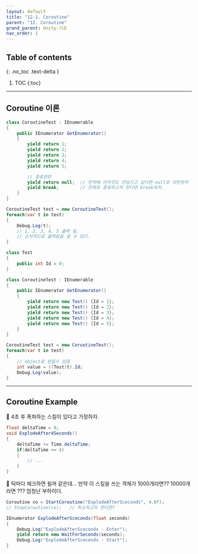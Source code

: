 ```yaml
---
layout: default
title: "12-1. Coroutine"
parent: "12. Coroutine"
grand_parent: Unity-기초
nav_order: 1
---
```


## Table of contents
{: .no_toc .text-delta }

1. TOC
{:toc}

---

## Coroutine 이론

```csharp
class CoroutineTest : IEnumerable
{
    public IEnumerator GetEnumerator()
    {
        yield return 1;
        yield return 2;
        yield return 3;
        yield return 4;
        yield return 5;

        // 종료관련
        yield return null;  // 만약에 아무것도 안넘기고 싶다면 null로 리턴하자
        yield break;        // 진짜로 종료하고자 한다면 break하자.
    }
}

CoroutineTest test = new CoroutineTest();
foreach(var t in test)
{
    Debug.Log(t);
    // 1, 2, 3, 4, 5 출력 됨.
    // 순차적으로 출력됨을 알 수 있다.
}
```

```csharp
class Test
{
    public int Id = 0;
}

class CoroutineTest : IEnumerable
{
    public IEnumerator GetEnumerator()
    {
        yield return new Test() {Id = 1};
        yield return new Test() {Id = 2};
        yield return new Test() {Id = 3};
        yield return new Test() {Id = 4};
        yield return new Test() {Id = 5};
    }
}

CoroutineTest test = new CoroutineTest();
foreach(var t in test)
{
    // object로 받을수 있음
    int value = ((Test)t).Id;
    Debug.Log(value);
}
```

---

## Coroutine Example

🥗 4초 후 폭파하는 스킬이 있다고 가정하자.

```csharp
float deltaTime = 0;
void ExplodeAfter4Seconds()
{
    deltaTime += Time.deltaTime;
    if(deltaTime >= 4)
    {
        // ...
    }
}
```

🥗 틱마다 체크하면 될꺼 같은데... 만약 이 스킬을 쓰는 객체가 1000개라면?? 10000개라면 ??? 엄청난 부하이다.

```csharp
Coroutine co = StartCoroutine("ExplodeAfterSceconds", 4.0f);
// StopCoroutine(co);   // 취소하고자 한다면?

IEnumerator ExplodeAfterSceconds(float seconds)
{
    Debug.Log("ExplodeAfterSceconds - Enter");
    yield return new WaitForSeconds(seconds);
    Debug.Log("ExplodeAfterSceconds - Start");
}
```